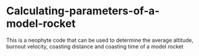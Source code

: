 # Calculating-parameters-of-a-model-rocket
This is a neophyte code that can be used to determine the average altitude, burnout velocity, coasting distance and coasting time of a model rocket
